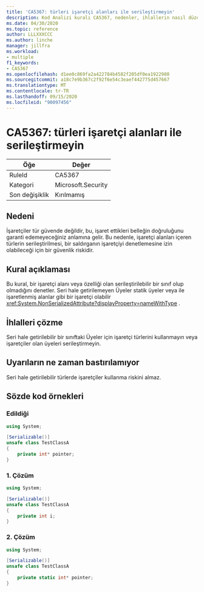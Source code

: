 ```yaml
---
title: 'CA5367: türleri işaretçi alanları ile serileştirmeyin'
description: Kod Analizi kuralı CA5367, nedenler, ihlallerin nasıl düzeltileceğini ve ne zaman bastıralınacağını içeren bilgiler sağlar.
ms.date: 04/30/2020
ms.topic: reference
author: LLLXXXCCC
ms.author: linche
manager: jillfra
ms.workload:
- multiple
f1_keywords:
- CA5367
ms.openlocfilehash: d1ee0c869fa2a422784b4582f205df0ea1922980
ms.sourcegitcommit: a18c7e9b367c2f92f6e54c3eaef442775d457667
ms.translationtype: MT
ms.contentlocale: tr-TR
ms.lasthandoff: 09/15/2020
ms.locfileid: "90097456"
---
```

# <a name="ca5367-do-not-serialize-types-with-pointer-fields"></a>CA5367: türleri işaretçi alanları ile serileştirmeyin

|Öğe|Değer|
|-|-|
|RuleId|CA5367|
|Kategori|Microsoft.Security|
|Son değişiklik|Kırılmamış|

## <a name="cause"></a>Nedeni

İşaretçiler tür güvende değildir, bu, işaret ettikleri belleğin doğruluğunu garanti edemeyeceğiniz anlamına gelir. Bu nedenle, işaretçi alanları içeren türlerin serileştirilmesi, bir saldırganın işaretçiyi denetlemesine izin olabileceği için bir güvenlik riskidir.

## <a name="rule-description"></a>Kural açıklaması

Bu kural, bir işaretçi alanı veya özelliği olan serileştirilebilir bir sınıf olup olmadığını denetler. Seri hale getirilemeyen Üyeler statik üyeler veya ile işaretlenmiş alanlar gibi bir işaretçi olabilir <xref:System.NonSerializedAttribute?displayProperty=nameWithType> .

## <a name="how-to-fix-violations"></a>İhlalleri çözme

Seri hale getirilebilir bir sınıftaki Üyeler için işaretçi türlerini kullanmayın veya işaretçiler olan üyeleri serileştirmeyin.

## <a name="when-to-suppress-warnings"></a>Uyarıların ne zaman bastırılamıyor

Seri hale getirilebilir türlerde işaretçiler kullanma riskini almaz.

## <a name="pseudo-code-examples"></a>Sözde kod örnekleri

### <a name="violation"></a>Edildiği

```csharp
using System;

[Serializable()]
unsafe class TestClassA
{
    private int* pointer;
} 
```

### <a name="solution-1"></a>1\. Çözüm

```csharp
using System;

[Serializable()]
unsafe class TestClassA
{
    private int i;
} 
```

### <a name="solution-2"></a>2\. Çözüm

```csharp
using System;

[Serializable()]
unsafe class TestClassA
{
    private static int* pointer;
} 
```
